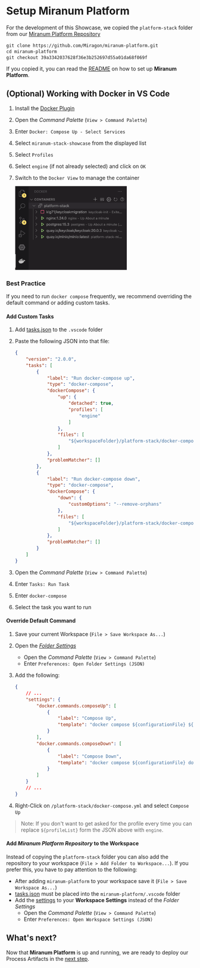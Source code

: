 # Setup **Miranum Platform**

For the development of this Showcase, we copied the `platform-stack` folder from our [Miranum Platform Repository](https://github.com/Miragon/miranum-platform)

```shell
git clone https://github.com/Miragon/miranum-platform.git
cd miranum-platform
git checkout 39a3342037628f36e3b252697d55a01da68f069f
```

If you copied it, you can read the [README](../platform-stack/README.md) on how to set up **Miranum Platform**.

## **(Optional)** Working with Docker in VS Code

1. Install the [Docker Plugin](https://marketplace.visualstudio.com/items?itemName=ms-azuretools.vscode-docker)
2. Open the *Command Palette* (`View > Command Palette`)
3. Enter `Docker: Compose Up - Select Services`
4. Select `miranum-stack-showcase` from the displayed list
5. Select `Profiles`
6. Select `engine` (if not already selected) and click on `OK`
7. Switch to the `Docker View` to manage the container

    <img src="../images/docker-view-icon.png" alt="docker-view-icon" width=300>

### Best Practice

If you need to run `docker compose` frequently, we recommend overriding the default command or adding custom tasks.

#### Add Custom Tasks

1. Add [tasks.json](../.vscode/tasks.json) to the `.vscode` folder
2. Paste the following JSON into that file:

    ```json
    {
        "version": "2.0.0",
        "tasks": [
            {
                "label": "Run docker-compose up",
                "type": "docker-compose",
                "dockerCompose": {
                    "up": {
                        "detached": true,
                        "profiles": [
                            "engine"
                        ]
                    },
                    "files": [
                        "${workspaceFolder}/platform-stack/docker-compose.yml"
                    ]
                },
                "problemMatcher": []
            },
            {
                "label": "Run docker-compose down",
                "type": "docker-compose",
                "dockerCompose": {
                    "down": {
                        "customOptions": "--remove-orphans"
                    },
                    "files": [
                        "${workspaceFolder}/platform-stack/docker-compose.yml"
                    ]
                },
                "problemMatcher": []
            }
        ]
    }
    ```

3. Open the *Command Palette* (`View > Command Palette`)
4. Enter `Tasks: Run Task`
5. Enter `docker-compose`
6. Select the task you want to run

#### Override Default Command

1. Save your current Workspace (`File > Save Workspace As...`)
2. Open the [*Folder Settings*](../.vscode/settings.json)
    * Open the *Command Palette* (`View > Command Palette`)
    * Enter `Preferences: Open Folder Settings (JSON)`
3. Add the following:

    ```json
    {
        // ...
        "settings": {
            "docker.commands.composeUp": [
                {
                    "label": "Compose Up",
                    "template": "docker compose ${configurationFile} ${profileList} up ${detached}"
                }
            ],
            "docker.commands.composeDown": [
                {
                    "label": "Compose Down",
                    "template": "docker compose ${configurationFile} down --remove-orphans"
                }
            ]
        }
        // ...
    }
    ```

4. Right-Click on `/platform-stack/docker-compose.yml` and select `Compose Up`

> Note: If you don't want to get asked for the profile every time you can replace `${profileList}` form the JSON above with `engine`.

#### Add *Miranum Platform Repository* to the Workspace

Instead of copying the `platform-stack` folder you can also add the repository to your workspace (`File > Add Folder to Workspace...`).
If you prefer this, you have to pay attention to the following:

* After adding `miranum-platform` to your workspace save it (`File > Save Workspace As...`)
* [tasks.json](#add-custom-tasks) must be placed into the `miranum-platform/.vscode` folder
* Add the [settings](#override-default-command) to your **Workspace Settings** instead of the *Folder Settings*
  * Open the *Command Palette* (`View > Command Palette`)
  * Enter `Preferences: Open Workspace Settings (JSON)`

## What's next?

Now that **Miranum Platform** is up and running,
we are ready to deploy our Process Artifacts in the [next step](./deploy-artifacts.md).
